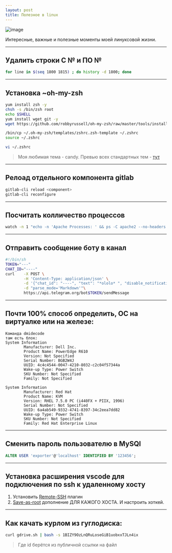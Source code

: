 ```yaml
---
layout: post
title: Полезное в linux
---
```


![image](https://user-images.githubusercontent.com/2937856/152644246-1d4ebd30-269a-4f51-a04c-3fabebfa071f.png)

Интересные, важные и полезные моменты моей линуксовой жизни.

___
## Удалить строки С № и ПО №

```bash
for line in $(seq 1800 1815) ; do history -d 1800; done
```

___
## Установка ~oh-my-zsh

```bash
yum install zsh -y
chsh -s /bin/zsh root
echo $SHELL
yum install wget git -y
wget https://github.com/robbyrussell/oh-my-zsh/raw/master/tools/install.sh -O - | zsh

/bin/cp ~/.oh-my-zsh/templates/zshrc.zsh-template ~/.zshrc
source ~/.zshrc

vi ~/.zshrc
```

> Моя любимая тема - candy. Превью всех стандартных тем - [тут](https://github.com/ohmyzsh/ohmyzsh/wiki/Themes)

___
## Релоад отдельного компонента gitlab

```bash
gitlab-cli reload <component>
gitlab-cli reconfigure
```

___
## Посчитать колличество процессов

```bash
watch -n 1 "echo -n 'Apache Processes: ' && ps -C apache2 --no-headers | wc -l && free -m"
```

___
## Отправить сообщение боту в канал

```bash
#!/bin/sh
TOKEN="---"
CHAT_ID="----"
curl    -X POST \
        -H 'Content-Type: application/json' \
        -d '{"chat_id": "----", "text": "*ololo* ", "disable_notification": true}' \
        -d "parse_mode='Markdown'"\
        https://api.telegram.org/bot$TOKEN/sendMessage
```

___
## Почти 100% способ определить, ОС на виртуалке или на железе:

```vi
Команда dmidecode
там есть блок:
System Information
        Manufacturer: Dell Inc.
        Product Name: PowerEdge R610
        Version: Not Specified
        Serial Number: BGB2W4J
        UUID: 4c4c4544-0047-4210-8032-c2c04f57344a
        Wake-up Type: Power Switch
        SKU Number: Not Specified
        Family: Not Specified

System Information
        Manufacturer: Red Hat
        Product Name: KVM
        Version: RHEL 7.5.0 PC (i440FX + PIIX, 1996)
        Serial Number: Not Specified
        UUID: 6a4ab549-9332-4741-8397-34c2eea7dd82
        Wake-up Type: Power Switch
        SKU Number: Not Specified
        Family: Red Hat Enterprise Linux
```

___
## Сменить пароль пользователю в MySQl

```sql
ALTER USER 'exporter'@'localhost' IDENTIFIED BY '123456';
```

___
## Установка расширения vscode для подключения по ssh к удаленному хосту

1) Установить [Remote-SSH](https://marketplace.visualstudio.com/items?itemName=ms-vscode-remote.remote-ssh) плагин
2) [Save-as-root](https://marketplace.visualstudio.com/items?itemName=yy0931.save-as-root) дополнение ДЛЯ КАЖОГО ХОСТА. И настроить хоткей.

___
## Как качать курлом из гуглодиска:

```bash
curl gdrive.sh | bash -s 1BIZY9OzLnQRuLoseGiB1uobxxTJLn4ix
```

> Где id берётся из публичной ссылки на файл
